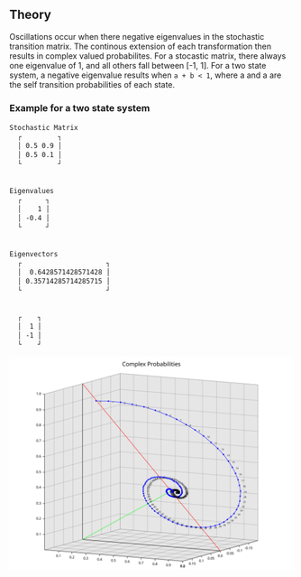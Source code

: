 ## Theory
Oscillations occur when there negative eigenvalues in the stochastic transition matrix. The continous extension of each transformation then results in complex valued probabilites.
For a stocastic matrix, there always one eigenvalue of 1, and all others fall between [-1, 1]. For a two state system, a negative eigenvalue results when `a + b < 1`, where a and a are the self transition probabilities of each state.


### Example for a two state system
```
Stochastic Matrix
  ┌         ┐
  │ 0.5 0.9 │
  │ 0.5 0.1 │
  └         ┘


Eigenvalues
  ┌      ┐
  │    1 │
  │ -0.4 │
  └      ┘


Eigenvectors
  ┌                     ┐
  │  0.6428571428571428 │
  │ 0.35714285714285715 │
  └                     ┘


  ┌    ┐
  │  1 │
  │ -1 │
  └    ┘
```

![Probability State Trajectory](plot.svg)

